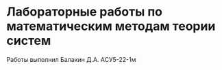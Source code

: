 # Лабораторные работы по математическим методам теории систем

Работы выполнил Балакин Д.А. АСУ5-22-1м
